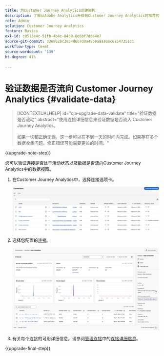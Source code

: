 ```yaml
---
title: 为Customer Journey Analytics创建架构
description: 了解从Adobe Analytics升级到Customer Journey Analytics时推荐的路径
role: Admin
solution: Customer Journey Analytics
feature: Basics
exl-id: c0513e4c-51fb-4b4c-8450-8e6bf7dda4e7
source-git-commit: 33e962bc3834d6b7d0a49bea9aa06c67547351c1
workflow-type: tm+mt
source-wordcount: '139'
ht-degree: 41%

---
```


# 验证数据是否流向 Customer Journey Analytics {#validate-data}

<!-- markdownlint-disable MD034 -->

>[!CONTEXTUALHELP]
>id="cja-upgrade-data-validate"
>title="验证数据是否流动"
>abstract="使用连接详细信息来验证数据是否流入 Customer Journey Analytics。<br><br>如果一切都正确无误，这一步可以在不到一天的时间内完成。如果存在多个数据收集问题，修正错误可能需要更长的时间。"

<!-- markdownlint-enable MD034 -->

{{upgrade-note-step}}

您可以验证连接是否处于活动状态以及数据是否流向Customer Journey Analytics中的数据视图。

1. 在Customer Journey Analytics中，选择连接选项卡。

   ![列表视图](assets/list-view.png)

1. 选择您配置的[连接](/help/getting-started/cja-upgrade/cja-upgrade-connection.md)。

   ![显示小部件和设置的所有数据集窗口](assets/conn-details.png)

1. 有关每个连接的可用详细信息，请参阅[管理连接](/help/connections/manage-connections.md)中的[连接详细信息](/help/connections/manage-connections.md#manage-connections)。

{{upgrade-final-step}}

<!-- Should we duplicate the content here or single source it with /help/connections/manage-connections.md -->
